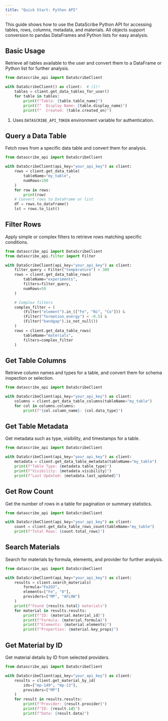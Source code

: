 ```yaml
---
title: "Quick Start: Python API"
---
```


This guide shows how to use the DataScribe Python API for accessing tables, rows, columns, metadata, and materials. All objects support conversion to pandas DataFrames and Python lists for easy analysis.

## Basic Usage

Retrieve all tables available to the user and convert them to a DataFrame or Python list for further analysis.

```python
from datascribe_api import DataScribeClient

with DataScribeClient() as client:  # (1)!
    tables = client.get_data_tables_for_user()
    for table in tables:
        print(f"Table: {table.table_name}")
        print(f"  Display Name: {table.display_name}")
        print(f"  Created: {table.created_on}")
```

1. Uses `DATASCRIBE_API_TOKEN` environment variable for authentication.

## Query a Data Table

Fetch rows from a specific data table and convert them for analysis.

```python
from datascribe_api import DataScribeClient

with DataScribeClient(api_key="your_api_key") as client:
    rows = client.get_data_table(
        tableName="my_table",
        numRows=100
    )
    for row in rows:
        print(row)
    # Convert rows to DataFrame or list
    df = rows.to_dataframe()
    lst = rows.to_list()
```

## Filter Rows

Apply simple or complex filters to retrieve rows matching specific conditions.

```python
from datascribe_api import DataScribeClient
from datascribe_api.filter import Filter

with DataScribeClient(api_key="your_api_key") as client:
    filter_query = Filter("temperature") > 300
    rows = client.get_data_table_rows(
        tableName="experiments",
        filters=filter_query,
        numRows=50
    )

    # Complex filters
    complex_filter = (
        (Filter("element").in_(["Fe", "Ni", "Co"])) &
        (Filter("formation_energy") < -0.5) &
        (Filter("bandgap").is_not_null())
    )
    rows = client.get_data_table_rows(
        tableName="materials",
        filters=complex_filter
    )
```

## Get Table Columns

Retrieve column names and types for a table, and convert them for schema inspection or selection.

```python
from datascribe_api import DataScribeClient

with DataScribeClient(api_key="your_api_key") as client:
    columns = client.get_data_table_columns(tableName="my_table")
    for col in columns.columns:
        print(f"{col.column_name}: {col.data_type}")
```

## Get Table Metadata

Get metadata such as type, visibility, and timestamps for a table.

```python
from datascribe_api import DataScribeClient

with DataScribeClient(api_key="your_api_key") as client:
    metadata = client.get_data_table_metadata(tableName="my_table")
    print(f"Table Type: {metadata.table_type}")
    print(f"Visibility: {metadata.visibility}")
    print(f"Last Updated: {metadata.last_updated}")
```

## Get Row Count

Get the number of rows in a table for pagination or summary statistics.

```python
from datascribe_api import DataScribeClient

with DataScribeClient(api_key="your_api_key") as client:
    count = client.get_data_table_rows_count(tableName="my_table")
    print(f"Total Rows: {count.total_rows}")
```

## Search Materials

Search for materials by formula, elements, and provider for further analysis.

```python
from datascribe_api import DataScribeClient

with DataScribeClient(api_key="your_api_key") as client:
    results = client.search_materials(
        formula="Fe2O3",
        elements=["Fe", "O"],
        providers=["MP", "AFLOW"]
    )
    print(f"Found {results.total} materials")
    for material in results.results:
        print(f"ID: {material.material_id}")
        print(f"Formula: {material.formula}")
        print(f"Elements: {material.elements}")
        print(f"Properties: {material.key_props}")
```

## Get Material by ID

Get material details by ID from selected providers.

```python
from datascribe_api import DataScribeClient

with DataScribeClient(api_key="your_api_key") as client:
    results = client.get_material_by_id(
        ids=["mp-149", "mp-13"],
        providers=["MP"]
    )
    for result in results.results:
        print(f"Provider: {result.provider}")
        print(f"ID: {result.id}")
        print(f"Data: {result.data}")
```
